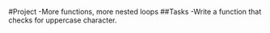 #Project
-More functions, more nested loops
##Tasks
-Write a function that checks for uppercase character.
